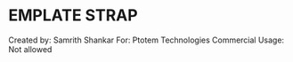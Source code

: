 <h1>EMPLATE STRAP</h1>

Created by: Samrith Shankar
For: Ptotem Technologies
Commercial Usage: Not allowed

